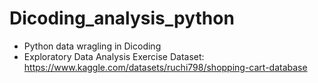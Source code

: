 # Dicoding_analysis_python
- Python data wragling in Dicoding
- Exploratory Data Analysis Exercise
Dataset: https://www.kaggle.com/datasets/ruchi798/shopping-cart-database
